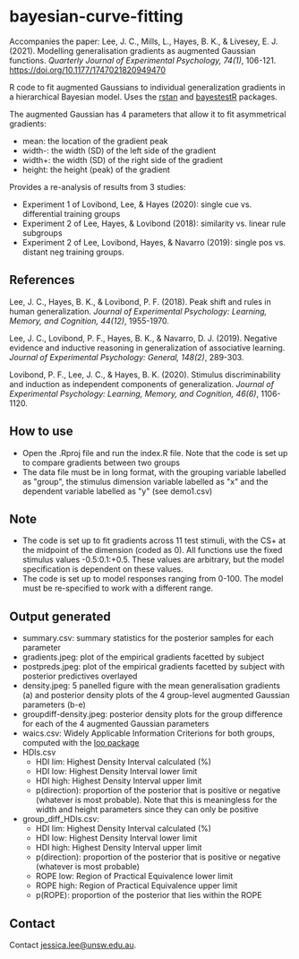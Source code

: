 # bayesian-curve-fitting

Accompanies the paper:
Lee, J. C., Mills, L., Hayes, B. K., & Livesey, E. J. (2021). Modelling generalisation gradients as augmented Gaussian functions. *Quarterly Journal of Experimental Psychology, 74(1)*, 106-121. https://doi.org/10.1177/1747021820949470 

R code to fit augmented Gaussians to individual generalization gradients in a hierarchical Bayesian model. Uses the [rstan](https://mc-stan.org/users/interfaces/rstan) and [bayestestR](https://github.com/easystats/bayestestR) packages.

The augmented Gaussian has 4 parameters that allow it to fit asymmetrical gradients:
* mean: the location of the gradient peak
* width-: the width (SD) of the left side of the gradient
* width+: the width (SD) of the right side of the gradient
* height: the height (peak) of the gradient

Provides a re-analysis of results from 3 studies:
* Experiment 1 of Lovibond, Lee, & Hayes (2020): single cue vs. differential training groups
* Experiment 2 of Lee, Hayes, & Lovibond (2018): similarity vs. linear rule subgroups
* Experiment 2 of Lee, Lovibond, Hayes, & Navarro (2019): single pos vs. distant neg training groups.

## References
Lee, J. C., Hayes, B. K., & Lovibond, P. F. (2018). Peak shift and rules in human generalization. *Journal of Experimental Psychology: Learning, Memory, and Cognition, 44(12)*, 1955-1970.

Lee, J. C., Lovibond, P. F., Hayes, B. K., & Navarro, D. J. (2019). Negative evidence and inductive reasoning in generalization of associative learning. *Journal of Experimental Psychology: General, 148(2)*, 289-303.

Lovibond, P. F., Lee, J. C., & Hayes, B. K. (2020). Stimulus discriminability and induction as independent components of generalization. *Journal of Experimental Psychology: Learning, Memory, and Cognition, 46(6)*, 1106-1120.

## How to use
* Open the .Rproj file and run the index.R file. Note that the code is set up to compare gradients between two groups 
* The data file must be in long format, with the grouping variable labelled as "group", the stimulus dimension variable labelled as "x" and the dependent variable labelled as "y" (see demo1.csv)

## Note
* The code is set up to fit gradients across 11 test stimuli, with the CS+ at the midpoint of the dimension (coded as 0). All functions use the fixed stimulus values -0.5:0.1:+0.5. These values are arbitrary, but the model specification is dependent on these values.
* The code is set up to model responses ranging from 0-100. The model must be re-specified to work with a different range.

## Output generated
* summary.csv: summary statistics for the posterior samples for each parameter
* gradients.jpeg: plot of the empirical gradients facetted by subject
* postpreds.jpeg: plot of the empirical gradients facetted by subject with posterior predictives overlayed
* density.jpeg: 5 panelled figure with the mean generalisation gradients (a) and posterior density plots of the 4 group-level augmented Gaussian parameters (b-e)
* groupdiff-density.jpeg: posterior density plots for the group difference for each of the 4 augmented Gaussian parameters
* waics.csv: Widely Applicable Information Criterions for both groups, computed with the [loo package](https://cran.r-project.org/web/packages/loo/index.html)
* HDIs.csv
  - HDI lim: Highest Density Interval calculated (%)
  - HDI low: Highest Density Interval lower limit
  - HDI high: Highest Density Interval upper limit
  - p(direction): proportion of the posterior that is positive or negative (whatever is most probable). Note that this is meaningless for the width and height parameters since they can only be positive
* group_diff_HDIs.csv: 
  - HDI lim: Highest Density Interval calculated (%)
  - HDI low: Highest Density Interval lower limit
  - HDI high: Highest Density Interval upper limit
  - p(direction): proportion of the posterior that is positive or negative (whatever is most probable)
  - ROPE low: Region of Practical Equivalence lower limit 
  - ROPE high: Region of Practical Equivalence upper limit 
  - p(ROPE): proportion of the posterior that lies within the ROPE

## Contact
Contact jessica.lee@unsw.edu.au. 
